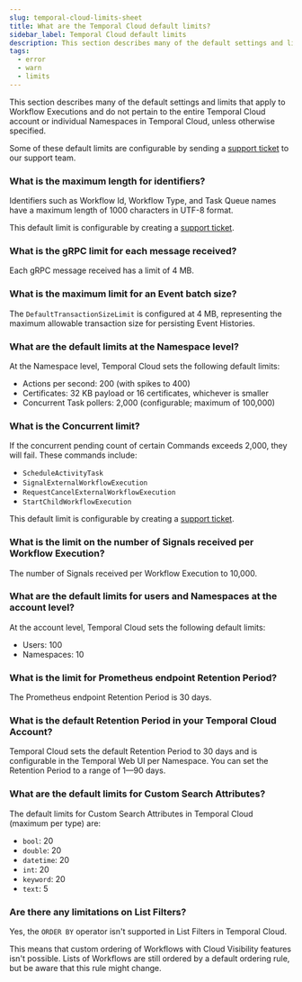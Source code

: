 ```yaml
---
slug: temporal-cloud-limits-sheet
title: What are the Temporal Cloud default limits?
sidebar_label: Temporal Cloud default limits
description: This section describes many of the default settings and limits that apply to Workflow Executions in Temporal Cloud.
tags:
  - error
  - warn
  - limits
---
```


This section describes many of the default settings and limits that apply to Workflow Executions and do not pertain to the entire Temporal Cloud account or individual Namespaces in Temporal Cloud, unless otherwise specified.

Some of these default limits are configurable by sending a [support ticket](/cloud/support#support-ticket) to our support team.

### What is the maximum length for identifiers?

Identifiers such as Workflow Id, Workflow Type, and Task Queue names have a maximum length of 1000 characters in UTF-8 format.

This default limit is configurable by creating a [support ticket](/cloud/support#support-ticket).

### What is the gRPC limit for each message received?

Each gRPC message received has a limit of 4 MB.

### What is the maximum limit for an Event batch size?

The `DefaultTransactionSizeLimit` is configured at 4 MB, representing the maximum allowable transaction size for persisting Event Histories.

### What are the default limits at the Namespace level?

At the Namespace level, Temporal Cloud sets the following default limits:

- Actions per second: 200 (with spikes to 400)
- Certificates: 32 KB payload or 16 certificates, whichever is smaller
- Concurrent Task pollers: 2,000 (configurable; maximum of 100,000)

### What is the Concurrent limit?

If the concurrent pending count of certain Commands exceeds 2,000, they will fail.
These commands include:

- `ScheduleActivityTask`
- `SignalExternalWorkflowExecution`
- `RequestCancelExternalWorkflowExecution`
- `StartChildWorkflowExecution`

This default limit is configurable by creating a [support ticket](/cloud/support#support-ticket).

### What is the limit on the number of Signals received per Workflow Execution?

The number of Signals received per Workflow Execution to 10,000.

### What are the default limits for users and Namespaces at the account level?

At the account level, Temporal Cloud sets the following default limits:

- Users: 100
- Namespaces: 10

### What is the limit for Prometheus endpoint Retention Period?

The Prometheus endpoint Retention Period is 30 days.

### What is the default Retention Period in your Temporal Cloud Account?

Temporal Cloud sets the default Retention Period to 30 days and is configurable in the Temporal Web UI per Namespace.
You can set the Retention Period to a range of 1—90 days.

### What are the default limits for Custom Search Attributes?

The default limits for Custom Search Attributes in Temporal Cloud (maximum per type) are:

- `bool`: 20
- `double`: 20
- `datetime`: 20
- `int`: 20
- `keyword`: 20
- `text`: 5

### Are there any limitations on List Filters?

Yes, the `ORDER BY` operator isn't supported in List Filters in Temporal Cloud.

This means that custom ordering of Workflows with Cloud Visibility features isn't possible. Lists of Workflows are still ordered by a default ordering rule, but be aware that this rule might change.
